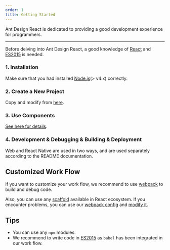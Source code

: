 ```yaml
---
order: 1
title: Getting Started
---
```


Ant Design React is dedicated to providing a good development experience for programmers.

---

Before delving into Ant Design React, a good knowledge of [React](http://facebook.github.io/react/) and [ES2015](http://babeljs.io/docs/learn-es2015/) is needed.

### 1. Installation
Make sure that you had installed [Node.js](https://nodejs.org/en/)(> v4.x) correctly.

### 2. Create a New Project

Copy and modify from [here](https://github.com/ant-design/antd-mobile-samples/tree/master/rn-web).

### 3. Use Components

[See here for details](/docs/react/introduce#使用).

### 4. Development & Debugging & Building & Deployment

Web and React Native are used in two ways, and are used separately according to the README documentation.

## Customized Work Flow

If you want to customize your work flow, we recommend to use [webpack](http://webpack.github.io/) to build and debug code.

Also, you can use any [scaffold](https://github.com/enaqx/awesome-react#boilerplates) available in React ecosystem. If you encounter problems, you can use our [webpack config](https://github.com/ant-tool/atool-build/blob/master/src/getWebpackCommonConfig.js) and [modify it](http://ant-tool.github.io/webpack-config.html).

## Tips

- You can use any `npm` modules.
- We recommend to write code in [ES2015](http://babeljs.io/blog/2015/06/07/react-on-es6-plus) as `babel` has been integrated in our work flow.
